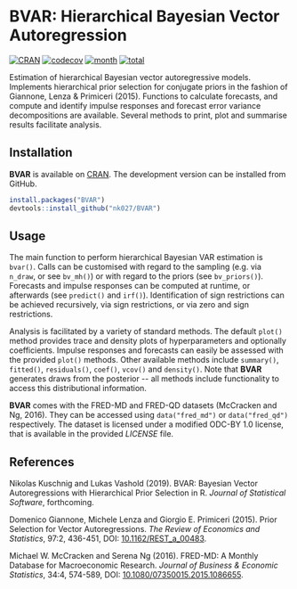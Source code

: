 
BVAR: Hierarchical Bayesian Vector Autoregression
=======

[![CRAN](http://www.r-pkg.org/badges/version/BVAR)](http://cran.r-project.org/package=BVAR)
[![codecov](https://codecov.io/gh/nk027/bvar/branch/master/graph/badge.svg)](https://codecov.io/gh/nk027/bvar)
[![month](http://cranlogs.r-pkg.org/badges/BVAR)](http://www.r-pkg.org/pkg/BVAR)
[![total](http://cranlogs.r-pkg.org/badges/grand-total/BVAR)](http://www.r-pkg.org/pkg/BVAR)

Estimation of hierarchical Bayesian vector autoregressive models. Implements hierarchical prior selection for conjugate priors in the fashion of Giannone, Lenza & Primiceri (2015). Functions to calculate forecasts, and compute and identify impulse responses and forecast error variance decompositions are available. Several methods to print, plot and summarise results facilitate analysis.

Installation
-------

**BVAR** is available on [CRAN](https://CRAN.R-project.org/package=BVAR). The development version can be installed from GitHub.
``` r
install.packages("BVAR")
devtools::install_github("nk027/BVAR")
```

Usage
-------

The main function to perform hierarchical Bayesian VAR estimation is `bvar()`. Calls can be customised with regard to the sampling (e.g. via `n_draw`, or see `bv_mh()`) or with regard to the priors (see `bv_priors()`). Forecasts and impulse responses can be computed at runtime, or afterwards (see `predict()` and `irf()`). Identification of sign restrictions can be achieved recursively, via sign restrictions, or via zero and sign restrictions.

Analysis is facilitated by a variety of standard methods. The default `plot()` method provides trace and density plots of hyperparameters and optionally coefficients. Impulse responses and forecasts can easily be assessed with the provided `plot()` methods. Other available methods include `summary()`, `fitted()`, `residuals()`, `coef()`, `vcov()` and `density()`. Note that **BVAR** generates draws from the posterior -- all methods include functionality to access this distributional information.

**BVAR** comes with the FRED-MD and FRED-QD datasets (McCracken and Ng, 2016). They can be accessed using `data("fred_md")` or `data("fred_qd")` respectively. The dataset is licensed under a modified ODC-BY 1.0 license, that is available in the provided *LICENSE* file.

References
-------

Nikolas Kuschnig and Lukas Vashold (2019). BVAR: Bayesian Vector Autoregressions with Hierarchical Prior Selection in R. *Journal of Statistical Software*, forthcoming.

Domenico Giannone, Michele Lenza and Giorgio E. Primiceri (2015). Prior Selection for Vector Autoregressions. *The Review of Economics and Statistics*, 97:2, 436-451, DOI: [10.1162/REST_a_00483](dx.doi.org/10.1162/REST_a_00483.).

Michael W. McCracken and Serena Ng (2016). FRED-MD: A Monthly Database for Macroeconomic Research. *Journal of Business & Economic Statistics*, 34:4, 574-589, DOI: [10.1080/07350015.2015.1086655](dx.doi.org/10.1080/07350015.2015.1086655).
